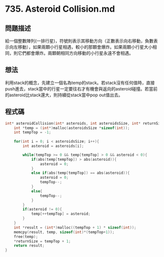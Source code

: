 # 735. Asteroid Collision.md
## 問題描述
給一個整數陣列(一排行星)，符號則表示其移動方向（正數表示向右移動，負數表示向左移動），如果兩顆小行星相遇，較小的那顆會爆炸。如果兩顆小行星大小相同，則它們都會爆炸。兩顆朝相同方向移動的小行星永遠不會相遇。

## 想法
利用stack的概念，先建立一個名為temp的stack。若stack沒有任何值時，直接push進去，stack當中的行星一定要往右才有機會與返向的asteroid碰撞。若當前的asteroid比stack還大，則持續從stack當中pop out值出去。

## 程式碼
```C
int* asteroidCollision(int* asteroids, int asteroidsSize, int* returnSize) {
    int *temp = (int*)malloc(asteroidsSize *sizeof(int));
    int tempTop = -1;
    
    for(int i = 0; i < asteroidsSize; i++){
        int asteroid = asteroids[i];

        while(tempTop >= 0 && temp[tempTop] > 0 && asteroid < 0){
            if(abs(temp[tempTop]) > abs(asteroid)){
                asteroid = 0;
            }
            else if(abs(temp[tempTop]) == abs(asteroid)){
                asteroid = 0;
                tempTop--;
            }
            else{
                tempTop--;
            }
        }
        if(asteroid != 0){
            temp[++tempTop] = asteroid;
        }
    }
    int *result = (int*)malloc((tempTop + 1) * sizeof(int));
    memcpy(result, temp, sizeof(int)*(tempTop+1));
    free(temp);
    *returnSize = tempTop + 1;
    return result;
}
```
